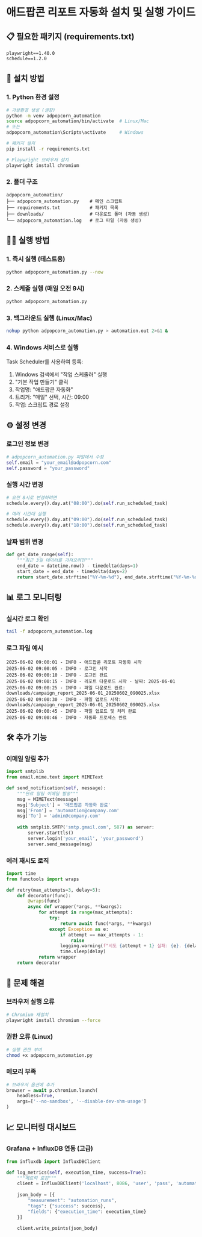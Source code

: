 # 애드팝콘 리포트 자동화 설치 및 실행 가이드

## 📋 필요한 패키지 (requirements.txt)

```
playwright==1.40.0
schedule==1.2.0
```

## 🚀 설치 방법

### 1. Python 환경 설정
```bash
# 가상환경 생성 (권장)
python -m venv adpopcorn_automation
source adpopcorn_automation/bin/activate  # Linux/Mac
# 또는
adpopcorn_automation\Scripts\activate     # Windows

# 패키지 설치
pip install -r requirements.txt

# Playwright 브라우저 설치
playwright install chromium
```

### 2. 폴더 구조
```
adpopcorn_automation/
├── adpopcorn_automation.py    # 메인 스크립트
├── requirements.txt           # 패키지 목록
├── downloads/                 # 다운로드 폴더 (자동 생성)
└── adpopcorn_automation.log   # 로그 파일 (자동 생성)
```

## 🏃‍♂️ 실행 방법

### 1. 즉시 실행 (테스트용)
```bash
python adpopcorn_automation.py --now
```

### 2. 스케줄 실행 (매일 오전 9시)
```bash
python adpopcorn_automation.py
```

### 3. 백그라운드 실행 (Linux/Mac)
```bash
nohup python adpopcorn_automation.py > automation.out 2>&1 &
```

### 4. Windows 서비스로 실행
Task Scheduler를 사용하여 등록:
1. Windows 검색에서 "작업 스케줄러" 실행
2. "기본 작업 만들기" 클릭
3. 작업명: "애드팝콘 자동화"
4. 트리거: "매일" 선택, 시간: 09:00
5. 작업: 스크립트 경로 설정

## ⚙️ 설정 변경

### 로그인 정보 변경
```python
# adpopcorn_automation.py 파일에서 수정
self.email = "your_email@adpopcorn.com"
self.password = "your_password"
```

### 실행 시간 변경
```python
# 오전 8시로 변경하려면
schedule.every().day.at("08:00").do(self.run_scheduled_task)

# 여러 시간대 실행
schedule.every().day.at("09:00").do(self.run_scheduled_task)
schedule.every().day.at("18:00").do(self.run_scheduled_task)
```

### 날짜 범위 변경
```python
def get_date_range(self):
    """최근 3일 데이터를 가져오려면"""
    end_date = datetime.now() - timedelta(days=1)
    start_date = end_date - timedelta(days=2)
    return start_date.strftime("%Y-%m-%d"), end_date.strftime("%Y-%m-%d")
```

## 📊 로그 모니터링

### 실시간 로그 확인
```bash
tail -f adpopcorn_automation.log
```

### 로그 파일 예시
```
2025-06-02 09:00:01 - INFO - 애드팝콘 리포트 자동화 시작
2025-06-02 09:00:05 - INFO - 로그인 시작
2025-06-02 09:00:10 - INFO - 로그인 완료
2025-06-02 09:00:15 - INFO - 리포트 다운로드 시작 - 날짜: 2025-06-01
2025-06-02 09:00:25 - INFO - 파일 다운로드 완료: downloads/campaign_report_2025-06-01_20250602_090025.xlsx
2025-06-02 09:00:30 - INFO - 파일 업로드 시작: downloads/campaign_report_2025-06-01_20250602_090025.xlsx
2025-06-02 09:00:45 - INFO - 파일 업로드 및 처리 완료
2025-06-02 09:00:46 - INFO - 자동화 프로세스 완료
```

## 🛠️ 추가 기능

### 이메일 알림 추가
```python
import smtplib
from email.mime.text import MIMEText

def send_notification(self, message):
    """완료 알림 이메일 발송"""
    msg = MIMEText(message)
    msg['Subject'] = '애드팝콘 자동화 완료'
    msg['From'] = 'automation@company.com'
    msg['To'] = 'admin@company.com'
    
    with smtplib.SMTP('smtp.gmail.com', 587) as server:
        server.starttls()
        server.login('your_email', 'your_password')
        server.send_message(msg)
```

### 에러 재시도 로직
```python
import time
from functools import wraps

def retry(max_attempts=3, delay=5):
    def decorator(func):
        @wraps(func)
        async def wrapper(*args, **kwargs):
            for attempt in range(max_attempts):
                try:
                    return await func(*args, **kwargs)
                except Exception as e:
                    if attempt == max_attempts - 1:
                        raise
                    logging.warning(f"시도 {attempt + 1} 실패: {e}. {delay}초 후 재시도...")
                    time.sleep(delay)
            return wrapper
    return decorator
```

## 🔧 문제 해결

### 브라우저 실행 오류
```bash
# Chromium 재설치
playwright install chromium --force
```

### 권한 오류 (Linux)
```bash
# 실행 권한 부여
chmod +x adpopcorn_automation.py
```

### 메모리 부족
```python
# 브라우저 옵션에 추가
browser = await p.chromium.launch(
    headless=True,
    args=['--no-sandbox', '--disable-dev-shm-usage']
)
```

## 📈 모니터링 대시보드

### Grafana + InfluxDB 연동 (고급)
```python
from influxdb import InfluxDBClient

def log_metrics(self, execution_time, success=True):
    """메트릭 로깅"""
    client = InfluxDBClient('localhost', 8086, 'user', 'pass', 'automation')
    
    json_body = [{
        "measurement": "automation_runs",
        "tags": {"success": success},
        "fields": {"execution_time": execution_time}
    }]
    
    client.write_points(json_body)
```
